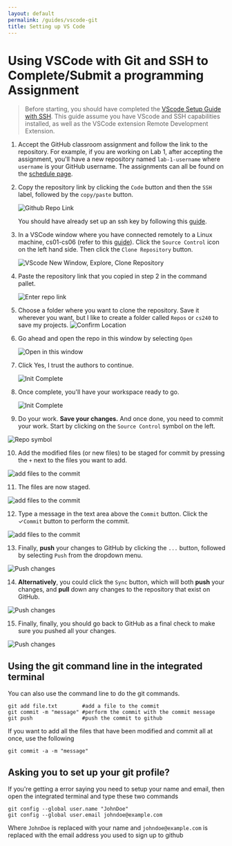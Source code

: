 ```yaml
---
layout: default
permalink: /guides/vscode-git
title: Setting up VS Code
---
```


# Using VSCode with Git and SSH to Complete/Submit a programming Assignment

> Before starting, you should have completed the [VScode Setup Guide with SSH](vscode-ssh). This guide assume you have VScode and SSH capabilities installed, as well as the VSCode extension Remote Development Extension. 


1. Accept the GitHub classroom assignment and follow the link to the repository. For example, if you are working on Lab 1, after accepting the assignment, you'll have a new repository named `lab-1-username` where `username` is your GitHub username. The assignments can all be found on the [schedule page](schedule.md).

2. Copy the repository link by clicking the `Code` button and then the `SSH` label, followed by the `copy/paste` button.

   ![Github Repo Link](/images/module1-git.png)

   You should have already set up an ssh key by following this [guide](vscode-ssh.md).

3. In a VSCode window where you have connected remotely to a Linux machine, cs01-cs06 (refer to this [guide](vscode-ssh.md)). Click the `Source Control` icon on the left hand side. Then click the `Clone Repository` button.

   ![VScode New Window, Explore, Clone Repository](/images/Clone-Repo.png) 

4. Paste the repository link that you copied in step 2 in the command pallet. 

   ![Enter repo link](/images/Clone-Repo2.png)

5. Choose a folder where you want to clone the repository. Save it wherever you want, but I like to create a folder called `Repos` or `cs240` to save my projects.
   ![Confirm Location](/images/Clone-Repo3.png)
   

6. Go ahead and open the repo in this window by selecting `Open`

   ![Open in this window](/images/Clone-Repo-Open.png)

7. Click Yes, I trust the authors to continue.

   ![Init Complete](/images/Clone-Repo-Trust-Authors.png)

8. Once complete, you'll have your workspace ready to go.

   ![Init Complete](/images/Clone-Repo-Working.png)

9.  Do your work. **Save your changes.** And once done, you need to commit your work. Start by clicking on the `Source Control` symbol on the left.

   ![Repo symbol](/images/VSCodeGitRepoSymbol.png)

10.  Add the modified files (or new files) to be staged for commit by pressing the `+` next to the files you want to add.

   ![add files to the commit](/images/VSCodeGitChanges.png)

11. The files are now staged.

   ![add files to the commit](/images/VSCodeGitStagedChanges.png)

12. Type a message in the text area above the `Commit` button. Click the &#10003;`Commit` button to perform the commit.

   ![add files to the commit](/images/VSCodeGitCommitMessage.png)

13. Finally, **push** your changes to GitHub by clicking the `...` button, followed by selecting `Push` from the dropdown menu.

   ![Push changes](/images/VSCodeGitPush.png)

14. **Alternatively**, you could click the `Sync` button, which will both **push** your changes, and **pull** down any changes to the repository that exist on GitHub.  

   ![Push changes](/images/VSCodeGitSync.png)  

15. Finally, finally, you should go back to GitHub as a final check to make sure you pushed all your changes.

   ![Push changes](/images/VSCodeGitGitHub.png)


## Using the git command line in the integrated terminal

You can also use the command line to do the git commands. 

```
git add file.txt        #add a file to the commit
git commit -m "message" #perform the commit with the commit message
git push                #push the commit to github 
```

If you want to add all the files that have been modified and commit all at once, use the following

```
git commit -a -m "message" 
```


## Asking you to set up your git profile?

If you're getting a error saying you need to setup your name and email, then open the integrated terminal and type these two commands


   ```
   git config --global user.name "JohnDoe"
   git config --global user.email johndoe@example.com
   ```
   
Where `JohnDoe` is replaced with your name and `johndoe@example.com` is replaced with the email address you used to sign up to github
